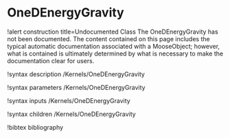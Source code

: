 <!-- MOOSE Documentation Stub: Remove this when content is added. -->

# OneDEnergyGravity

!alert construction title=Undocumented Class
The OneDEnergyGravity has not been documented. The content contained on this page includes the
typical automatic documentation associated with a MooseObject; however, what is contained is
ultimately determined by what is necessary to make the documentation clear for users.

!syntax description /Kernels/OneDEnergyGravity

!syntax parameters /Kernels/OneDEnergyGravity

!syntax inputs /Kernels/OneDEnergyGravity

!syntax children /Kernels/OneDEnergyGravity

!bibtex bibliography

